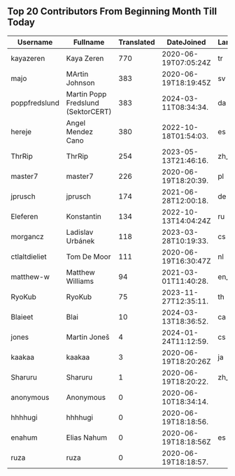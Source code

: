 ## Top 20 Contributors From Beginning Month Till Today ##
|Username|Fullname|Translated|DateJoined|Language|
|--------|--------|----------|----------|-------|
|kayazeren|Kaya Zeren|770|2020-06-19T07:05:24Z|tr|
|majo|MArtin Johnson|383|2020-06-19T18:19:45Z|sv|
|poppfredslund|Martin Popp Fredslund (SektorCERT)|383|2024-03-11T08:34:34.|da|
|hereje|Angel Mendez Cano|380|2022-10-18T01:54:03.|es|
|ThrRip|ThrRip|254|2023-05-13T21:46:16.|zh_Hans|
|master7|master7|226|2020-06-19T18:20:39.|pl|
|jprusch|jprusch|174|2021-06-28T12:00:18.|de|
|Eleferen|Konstantin|134|2022-10-13T14:04:24Z|ru|
|morgancz|Ladislav Urbánek|118|2023-03-28T10:19:33.|cs|
|ctlaltdieliet|Tom De Moor|111|2020-06-19T16:30:47Z|nl|
|matthew-w|Matthew Williams|94|2021-03-01T11:40:28.|en_AU|
|RyoKub|RyoKub|75|2023-11-27T12:35:11.|th|
|Blaieet|Blai|10|2024-03-13T18:36:52.|ca|
|jones|Martin Joneš|4|2024-01-24T11:12:59.|cs|
|kaakaa|kaakaa|3|2020-06-19T18:20:26Z|ja|
|Sharuru|Sharuru|1|2020-06-19T18:20:22.|zh_Hans|
|anonymous|Anonymous|0|2020-06-10T18:34:14.||
|hhhhugi|hhhhugi|0|2020-06-19T18:18:56.||
|enahum|Elias  Nahum|0|2020-06-19T18:18:56Z|es|
|ruza|ruza|0|2020-06-19T18:18:57.||
